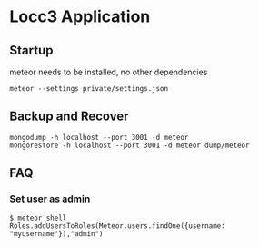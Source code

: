 # Locc3 Application

## Startup
meteor needs to be installed, no other dependencies
````
meteor --settings private/settings.json
````

## Backup and Recover
````
mongodump -h localhost --port 3001 -d meteor
mongorestore -h localhost --port 3001 -d meteor dump/meteor
````

## FAQ
### Set user as admin
````
$ meteor shell
Roles.addUsersToRoles(Meteor.users.findOne({username: "myusername"}),"admin")
````

